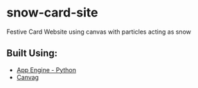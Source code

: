 # snow-card-site
Festive Card Website using canvas with particles acting as snow

## Built Using:

- [App Engine - Python](https://cloud.google.com/appengine/docs/python/getting-started/hosting-a-static-website)
- [Canvag](https://github.com/canvg/canvg)
